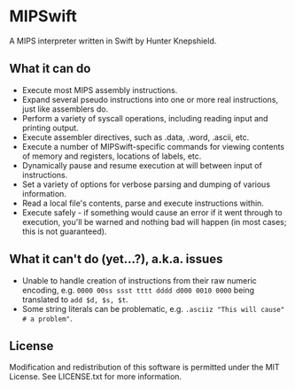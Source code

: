 # MIPSwift
A MIPS interpreter written in Swift by Hunter Knepshield.

## What it can do
- Execute most MIPS assembly instructions.
- Expand several pseudo instructions into one or more real instructions, just like assemblers do.
- Perform a variety of syscall operations, including reading input and printing output.
- Execute assembler directives, such as .data, .word, .ascii, etc.
- Execute a number of MIPSwift-specific commands for viewing contents of memory and registers, locations of labels, etc.
- Dynamically pause and resume execution at will between input of instructions.
- Set a variety of options for verbose parsing and dumping of various information.
- Read a local file's contents, parse and execute instructions within.
- Execute safely - if something would cause an error if it went through to execution, you'll be warned and nothing bad will happen (in most cases; this is not guaranteed).

## What it can't do (yet...?), a.k.a. issues
- Unable to handle creation of instructions from their raw numeric encoding, e.g. `0000 00ss ssst tttt dddd d000 0010 0000` being translated to `add $d, $s, $t`.
- Some string literals can be problematic, e.g. `.asciiz "This will cause" # a problem"`.

## License
Modification and redistribution of this software is permitted under the MIT License. See LICENSE.txt for more information.
